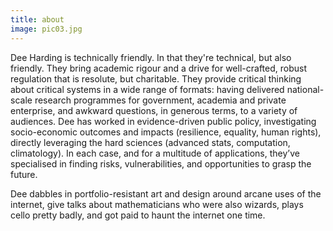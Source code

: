 ```yaml
---
title: about
image: pic03.jpg
---
```

Dee Harding is technically friendly. In that they're technical, but also friendly. They bring academic rigour and a drive for well-crafted, robust regulation that is resolute, but charitable. They provide critical thinking about critical systems in a wide range of formats: having delivered national-scale research programmes for government, academia and private enterprise, and awkward questions, in generous terms, to a variety of audiences. Dee has worked in evidence-driven public policy, investigating socio-economic outcomes and impacts (resilience, equality, human rights), directly leveraging the hard sciences (advanced stats, computation, climatology). In each case, and for a multitude of applications, they’ve specialised in finding risks, vulnerabilities, and opportunities to grasp the future. 

Dee dabbles in  portfolio-resistant art and design around arcane uses of the internet, give talks about mathematicians who were also wizards, plays cello pretty badly, and got paid to haunt the internet one time. 
